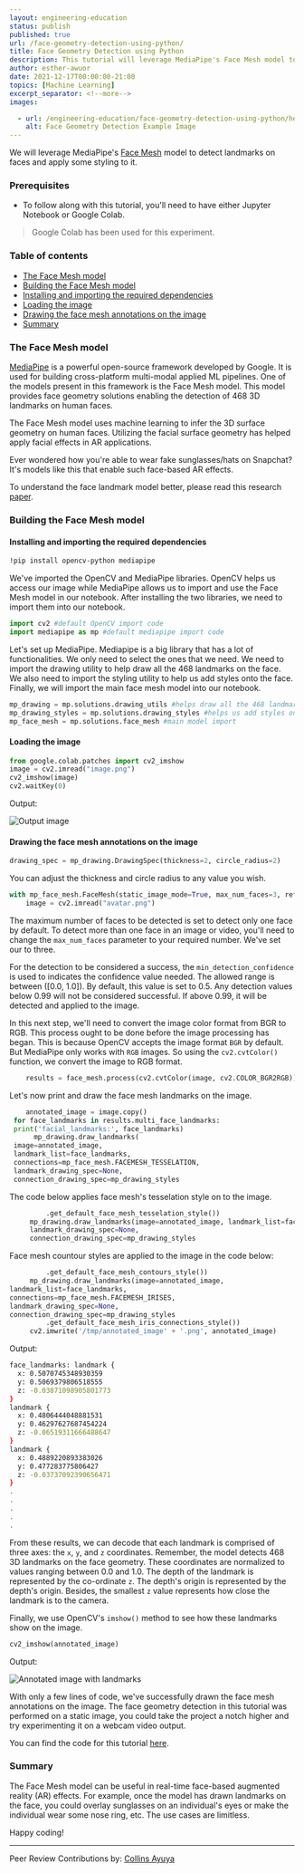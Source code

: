 ```yaml
---
layout: engineering-education
status: publish
published: true
url: /face-geometry-detection-using-python/
title: Face Geometry Detection using Python
description: This tutorial will leverage MediaPipe's Face Mesh model to detect landmarks on faces and style them.
author: esther-awuor
date: 2021-12-17T00:00:00-21:00
topics: [Machine Learning]
excerpt_separator: <!--more-->
images:

  - url: /engineering-education/face-geometry-detection-using-python/hero.png
    alt: Face Geometry Detection Example Image 
---
```

We will leverage MediaPipe's [Face Mesh](https://google.github.io/mediapipe/solutions/face_mesh) model to detect landmarks on faces and apply some styling to it. 
<!--more-->

### Prerequisites
- To follow along with this tutorial, you'll need to have either Jupyter Notebook or Google Colab.
> Google Colab has been used for this experiment.

### Table of contents
- [The Face Mesh model](#the-face-mesh-model)
- [Building the Face Mesh model](#building-the-face-mesh-model)
 - [Installing and importing the required dependencies](#installing-and-importing-the-required-dependencies)
 - [Loading the image](#loading-the-image)
 - [Drawing the face mesh annotations on the image](#drawing-the-face-mesh-annotations-on-the-image)
- [Summary](#summary)

### The Face Mesh model
[MediaPipe](https://google.github.io/mediapipe/) is a powerful open-source framework developed by Google. It is used for building cross-platform multi-modal applied ML pipelines. One of the models present in this framework is the Face Mesh model. This model provides face geometry solutions enabling the detection of 468 3D landmarks on human faces. 

The Face Mesh model uses machine learning to infer the 3D surface geometry on human faces. Utilizing the facial surface geometry has helped apply facial effects in AR applications.  

Ever wondered how you're able to wear fake sunglasses/hats on Snapchat? It's models like this that enable such face-based AR effects.

To understand the face landmark model better, please read this research [paper](https://arxiv.org/pdf/1907.06724.pdf).

### Building the Face Mesh model

#### Installing and importing the required dependencies

```bash
!pip install opencv-python mediapipe
```
We've imported the OpenCV and MediaPipe libraries. OpenCV helps us access our image while MediaPipe allows us to import and use the Face Mesh model in our notebook. After installing the two libraries, we need to import them into our notebook. 

```python
import cv2 #default OpenCV import code
import mediapipe as mp #default mediapipe import code
```
Let's set up MediaPipe. Mediapipe is a big library that has a lot of functionalities. We only need to select the ones that we need. We need to import the drawing utility to help draw all the 468 landmarks on the face. We also need to import the styling utility to help us add styles onto the face. Finally, we will import the main face mesh model into our notebook. 

```python
mp_drawing = mp.solutions.drawing_utils #helps draw all the 468 landmarks
mp_drawing_styles = mp.solutions.drawing_styles #helps us add styles onto the face
mp_face_mesh = mp.solutions.face_mesh #main model import
```
#### Loading the image

```python
from google.colab.patches import cv2_imshow
image = cv2.imread("image.png")
cv2_imshow(image)
cv2.waitKey(0)
```
Output:

![Output image](/engineering-education/face-geometry-detection-using-python/image.png)

#### Drawing the face mesh annotations on the image

```python
drawing_spec = mp_drawing.DrawingSpec(thickness=2, circle_radius=2)
```
You can adjust the thickness and circle radius to any value you wish.

```python
with mp_face_mesh.FaceMesh(static_image_mode=True, max_num_faces=3, refine_landmarks=True, min_detection_confidence=0.99) as face_mesh:
    image = cv2.imread("avatar.png")
```
The maximum number of faces to be detected is set to detect only one face by default. To detect more than one face in an image or video, you'll need to change the `max_num_faces` parameter to your required number. We've set our to three.

For the detection to be considered a success, the `min_detection_confidence` is used to indicates the confidence value needed. The allowed range is between ([0.0, 1.0]). By default, this value is set to 0.5. Any detection values below 0.99 will not be considered successful. If above 0.99, it will be detected and applied to the image.  

In this next step, we'll need to convert the image color format from BGR to RGB. This process ought to be done before the image processing has began. This is because OpenCV accepts the image format `BGR` by default. But MediaPipe only works with `RGB` images. So using the `cv2.cvtColor()` function, we convert the image to RGB format.

```python
    results = face_mesh.process(cv2.cvtColor(image, cv2.COLOR_BGR2RGB))
```

Let's now print and draw the face mesh landmarks on the image. 

```python
    annotated_image = image.copy()
 for face_landmarks in results.multi_face_landmarks:
 print('facial_landmarks:', face_landmarks)
      mp_drawing.draw_landmarks(
 image=annotated_image,
 landmark_list=face_landmarks,
 connections=mp_face_mesh.FACEMESH_TESSELATION,
 landmark_drawing_spec=None,
 connection_drawing_spec=mp_drawing_styles
 ```
 The code below applies face mesh's tesselation style on to the image. 
 
 ```python
          .get_default_face_mesh_tesselation_style())
      mp_drawing.draw_landmarks(image=annotated_image, landmark_list=face_landmarks, connections=mp_face_mesh.FACEMESH_CONTOURS,
      landmark_drawing_spec=None,
      connection_drawing_spec=mp_drawing_styles
 ```
 Face mesh countour styles are applied to the image in the code below:
 
 ```python
          .get_default_face_mesh_contours_style())
      mp_drawing.draw_landmarks(image=annotated_image,
 landmark_list=face_landmarks,
 connections=mp_face_mesh.FACEMESH_IRISES,
 landmark_drawing_spec=None,
 connection_drawing_spec=mp_drawing_styles
          .get_default_face_mesh_iris_connections_style())
      cv2.imwrite('/tmp/annotated_image' + '.png', annotated_image)
```
Output:

```bash
face_landmarks: landmark {
  x: 0.5070745348930359
  y: 0.5069379806518555
  z: -0.03871098905801773
}
landmark {
  x: 0.4806444048881531
  y: 0.46297627687454224
  z: -0.06519311666488647
}
landmark {
  x: 0.4889220893383026
  y: 0.477283775806427
  z: -0.03737092390656471
}
.
.
.
.
.
```
From these results, we can decode that each landmark is comprised of three axes: the `x`, `y`, and `z` coordinates. Remember, the model detects 468 3D landmarks on the face geometry. These coordinates are normalized to values ranging between 0.0 and 1.0. The depth of the landmark is represented by the co-ordinate `z`. The depth's origin is represented by the depth's origin. Besides, the smallest `z` value represents how close the landmark is to the camera.

Finally, we use OpenCV's `imshow()` method to see how these landmarks show on the image.

```python
cv2_imshow(annotated_image)
```

Output:

![Annotated image with landmarks](/engineering-education/face-geometry-detection-using-python/avatar.png)

With only a few lines of code, we've successfully drawn the face mesh annotations on the image. The face geometry detection in this tutorial was performed on a static image, you could take the project a notch higher and try experimenting it on a webcam video output.

You can find the code for this tutorial [here](https://colab.research.google.com/drive/18QeqDDfDM5k7avw-3LLQ5oj806c63NT3?usp=sharing).

### Summary
The Face Mesh model can be useful in real-time face-based augmented reality (AR) effects. For example, once the model has drawn landmarks on the face, you could overlay sunglasses on an individual's eyes or make the individual wear some nose ring, etc. The use cases are limitless. 

Happy coding!

---
Peer Review Contributions by: [Collins Ayuya](https://www.section.io/engineering-education/authors/collins-ayuya/)
